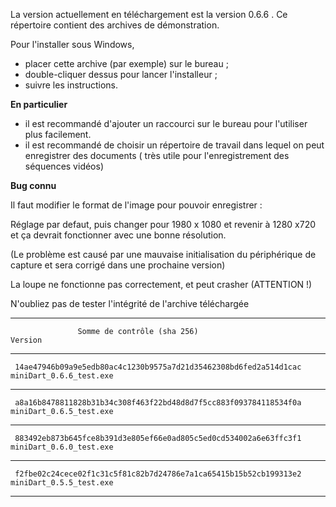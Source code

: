 La version actuellement en téléchargement est la version 0.6.6 . Ce répertoire contient des archives de démonstration.

Pour l'installer sous Windows, 

* placer cette archive (par exemple) sur le bureau ;
* double-cliquer dessus pour lancer l'installeur ;
* suivre les instructions.

**En particulier**

* il est recommandé d'ajouter un raccourci sur le bureau pour l'utiliser plus facilement.
* il est recommandé de choisir un répertoire de travail dans lequel on peut enregistrer des documents ( très utile pour l'enregistrement des séquences vidéos)

**Bug connu**

Il faut modifier le format de l'image pour pouvoir enregistrer : 

Réglage par defaut, puis changer pour 1980 x 1080 et revenir à 1280 x720 et ça devrait fonctionner avec une bonne résolution.

(Le problème est causé par une mauvaise initialisation du périphérique de capture et sera corrigé dans une prochaine version)

La loupe ne fonctionne pas correctement, et peut crasher (ATTENTION !)


N'oubliez pas de tester l'intégrité de l'archive téléchargée 

*******************************************************************************************************
                   Somme de contrôle (sha 256)                                   Version

*******************************************************************************************************

     14ae47946b09a9e5edb80ac4c1230b9575a7d21d35462308bd6fed2a514d1cac     miniDart_0.6.6_test.exe

*******************************************************************************************************

     a8a16b8478811828b31b34c308f463f22bd48d8d7f5cc883f093784118534f0a     miniDart_0.6.5_test.exe

*******************************************************************************************************

     883492eb873b645fce8b391d3e805ef66e0ad805c5ed0cd534002a6e63ffc3f1     miniDart_0.6.0_test.exe

*******************************************************************************************************

     f2fbe02c24cece02f1c31c5f81c82b7d24786e7a1ca65415b15b52cb199313e2     miniDart_0.5.5_test.exe

*******************************************************************************************************
